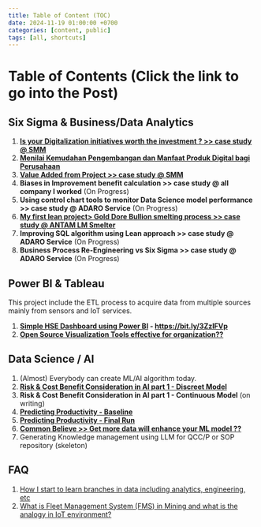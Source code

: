 ```yaml
---
title: Table of Content (TOC)
date: 2024-11-19 01:00:00 +0700
categories: [content, public]
tags: [all, shortcuts]
---
```

 
# Table of Contents (Click the link to go into the Post)

## Six Sigma & Business/Data Analytics
1. **[Is your Digitalization initiatives worth the investment ? >> case study @ SMM](https://galuhjoko88.github.io/posts/buzzdigitalization)**
2. **[Menilai Kemudahan Pengembangan dan Manfaat Produk Digital bagi Perusahaan](https://galuhjoko88.github.io/posts/digitaliseasy)**
3. **[Value Added from Project >> case study @ SMM](https://galuhjoko88.github.io/posts/projectvalues)**
4. **Biases in Improvement benefit calculation >> case study @ all company I worked** (On Progress)
5. **Using control chart tools to monitor Data Science model performance >> case study @ ADARO Service** (On Progress)
6. **[My first lean project> Gold Dore Bullion smelting process >> case study @ ANTAM LM Smelter](https://galuhjoko88.github.io/posts/bulion)**
7. **Improving SQL algorithm using Lean approach >> case study @ ADARO Service** (On Progress)
8. **Business Process Re-Engineering vs Six Sigma >> case study @ ADARO Service** (On Progress)

## Power BI & Tableau 
This project include the ETL process to acquire data from multiple sources mainly from sensors and IoT services. 
1. **[Simple HSE Dashboard using Power BI](https://rb.gy/yjlwo) - https://bit.ly/3ZzlFVp**
2. **[Open Source Visualization Tools effective for organization??](https://galuhjoko88.github.io/posts/openvspbi/)**


## Data Science / AI
1. (Almost) Everybody can create ML/AI algorithm today.
2. **[Risk & Cost Benefit Consideration in AI part 1 - Discreet Model](https://galuhjoko88.github.io/posts/riskaipart1/)**
3. **Risk & Cost Benefit Consideration in AI part 1 - Continuous Model** (on writing)
4. **[Predicting Productivity - Baseline](https://galuhjoko88.github.io/posts/predictionpdty)**
5. **[Predicting Productivity - Final Run](https://galuhjoko88.github.io/posts/finalmodel/)**
6. **[Common Believe >> Get more data will enhance your ML model ??](https://galuhjoko88.github.io/posts/moredatanotbetter)**
7. Generating Knowledge management using LLM for QCC/P or SOP repository (skeleton)
   

## FAQ
1. [How I start to learn branches in data including analytics, engineering, etc](https://galuhjoko88.github.io/posts/datapath)
2. [What is Fleet Management System (FMS) in Mining and what is the analogy in IoT environment?](https://galuhjoko88.github.io/posts/fms)


